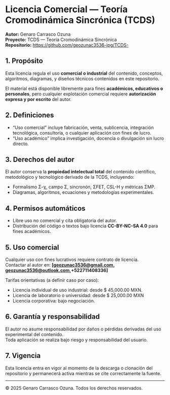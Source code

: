 # Licencia Comercial — Teoría Cromodinámica Sincrónica (TCDS)

**Autor:** Genaro Carrasco Ozuna  
**Proyecto:** TCDS — Teoría Cromodinámica Sincrónica  
**Repositorio:** https://github.com/geozunac3536-jpg/TCDS-

## 1. Propósito
Esta licencia regula el uso **comercial o industrial** del contenido, conceptos, algoritmos, diagramas, y diseños técnicos contenidos en este repositorio.

El material está disponible libremente para fines **académicos, educativos o personales**, pero cualquier explotación comercial requiere **autorización expresa y por escrito** del autor.

## 2. Definiciones
- “Uso comercial” incluye fabricación, venta, sublicencia, integración tecnológica, consultoría, o cualquier aplicación con fines de lucro.  
- “Uso académico” implica investigación, docencia o divulgación sin lucro directo.

## 3. Derechos del autor
El autor conserva la **propiedad intelectual total** del contenido científico, metodológico y tecnológico derivado de la TCDS, incluyendo:
- Formalismo Σ–χ, campo Σ, sincronón, ΣFET, CSL-H y métricas ΣMP.  
- Diagramas, algoritmos, ecuaciones y metodologías experimentales.

## 4. Permisos automáticos
- Libre uso no comercial y cita obligatoria del autor.  
- Distribución del código o textos bajo licencia **CC-BY-NC-SA 4.0** para fines académicos.

## 5. Uso comercial
Cualquier uso con fines lucrativos requiere contrato de licencia.  
Contactar al autor en: **[geozunac3536@gmail.com, geozunac3536@outlook.com,+522711408336]**

Tarifas orientativas (a definir caso por caso):  
- Licencia individual de uso industrial: desde $ 45,000.00 MXN.  
- Licencia de laboratorio o universidad: desde $ 25,000.00 MXN 
- Licencia corporativa: bajo negociación.

## 6. Garantía y responsabilidad
El autor no asume responsabilidad por daños o pérdidas derivadas del uso experimental del contenido.  
Toda aplicación se realiza bajo riesgo y responsabilidad del usuario.

## 7. Vigencia
Esta licencia entra en vigor al momento de la descarga o clonación del repositorio y permanecerá activa mientras se cite correctamente la fuente.

---

© 2025 Genaro Carrasco Ozuna. Todos los derechos reservados.
